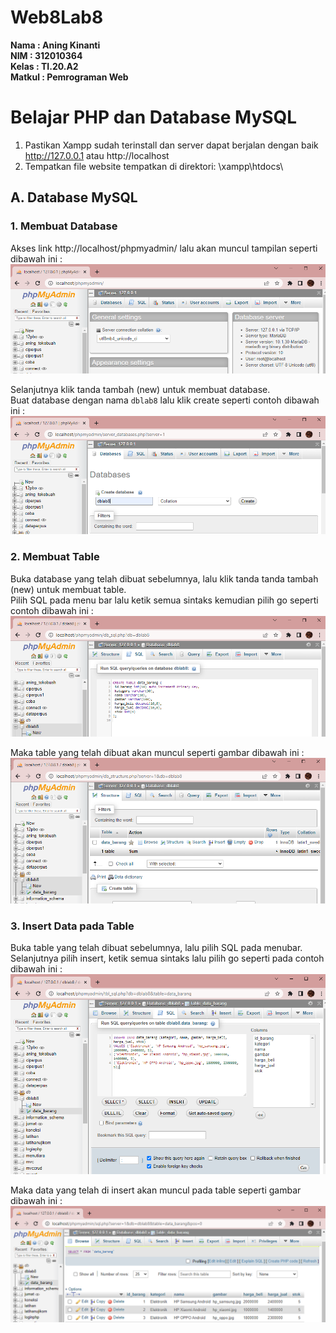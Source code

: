 # Web8Lab8

**Nama    : Aning Kinanti** <br>
**NIM     : 312010364** <br>
**Kelas   : TI.20.A2** <br>
**Matkul  : Pemrograman Web** <br>

# Belajar PHP dan Database MySQL
1. Pastikan Xampp sudah terinstall dan server dapat berjalan dengan baik http://127.0.0.1 atau http://localhost
2. Tempatkan file website tempatkan di direktori: \xampp\htdocs\

## A. Database MySQL
### 1. Membuat Database
Akses link http://localhost/phpmyadmin/ lalu akan muncul tampilan seperti dibawah ini : <br>
![Gambar 1](screenshot/1.PNG) <br>

Selanjutnya klik tanda tambah (new) untuk membuat database. <br>
Buat database dengan nama `dblab8` lalu klik create seperti contoh dibawah ini : <br>
![Gambar 2](screenshot/2.PNG) <br>

### 2. Membuat Table
Buka database yang telah dibuat sebelumnya, lalu klik tanda tanda tambah (new) untuk membuat table. <br>
Pilih SQL pada menu bar lalu ketik semua sintaks kemudian pilih go seperti contoh dibawah ini : <br>
![Gambar 3](screenshot/3.PNG) <br>

Maka table yang telah dibuat akan muncul seperti gambar dibawah ini : <br>
![Gambar 4](screenshot/4.PNG) <br>

### 3. Insert Data pada Table
Buka table yang telah dibuat sebelumnya, lalu pilih SQL pada menubar. <br>
Selanjutnya pilih insert, ketik semua sintaks lalu pilih go seperti pada contoh dibawah ini : <br>
![Gambar 5](screenshot/5.PNG) <br>

Maka data yang telah di insert akan muncul pada table seperti gambar dibawah ini : <br>
![Gambar 6](screenshot/6.PNG) <br>


